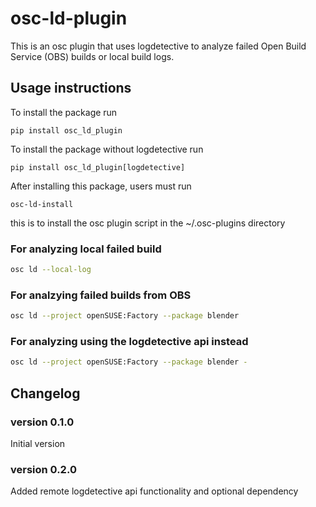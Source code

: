 # osc-ld-plugin

This is an osc plugin that uses logdetective to analyze failed Open Build Service (OBS) builds or local build logs.

## Usage instructions

To install the package run
```
pip install osc_ld_plugin
```

To install the package without logdetective run
```
pip install osc_ld_plugin[logdetective]
```

After installing this package, users must run
```
osc-ld-install
```
this is to install the osc plugin script in the ~/.osc-plugins directory

### For analyzing local failed build
```bash
osc ld --local-log
```

### For analzying failed builds from OBS
```bash
osc ld --project openSUSE:Factory --package blender
```

### For analyzing using the logdetective api instead
```bash
osc ld --project openSUSE:Factory --package blender -
```


## Changelog

### version 0.1.0
Initial version

### version 0.2.0
Added remote logdetective api functionality and optional dependency